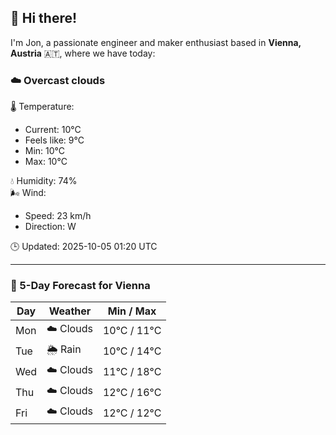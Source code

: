 ## 👋 Hi there!

I'm Jon, a passionate engineer and maker enthusiast based in **Vienna, Austria** 🇦🇹, where we have today:

### ☁️ Overcast clouds 

🌡️ Temperature: 
* Current: 10°C
* Feels like: 9°C
* Min: 10°C 
* Max: 10°C  

💧 Humidity: 74%  
🌬️ Wind: 
* Speed: 23 km/h 
* Direction: W  

🕒 Updated: 2025-10-05 01:20 UTC

---

### 📅 5-Day Forecast for Vienna

| Day | Weather | Min / Max |
|-----|---------|------------|
| Mon | ☁️ Clouds | 10°C / 11°C |
| Tue | 🌦️ Rain | 10°C / 14°C |
| Wed | ☁️ Clouds | 11°C / 18°C |
| Thu | ☁️ Clouds | 12°C / 16°C |
| Fri | ☁️ Clouds | 12°C / 12°C |
